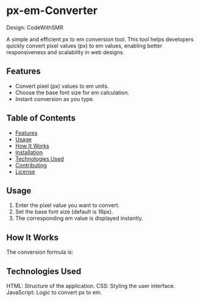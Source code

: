 # px-em-Converter
Design: CodeWithSMR

A simple and efficient px to em conversion tool. This tool helps developers quickly convert pixel values (px) to em values, enabling better responsiveness and scalability in web designs.

## Features

- Convert pixel (px) values to em units.
- Choose the base font size for em calculation.
- Instant conversion as you type.

## Table of Contents

- [Features](#features)
- [Usage](#usage)
- [How It Works](#how-it-works)
- [Installation](#installation)
- [Technologies Used](#technologies-used)
- [Contributing](#contributing)
- [License](#license)

## Usage

1. Enter the pixel value you want to convert.
2. Set the base font size (default is 16px).
3. The corresponding em value is displayed instantly.

## How It Works

The conversion formula is:


## Technologies Used

HTML: Structure of the application.
CSS: Styling the user interface.
JavaScript: Logic to convert px to em.

